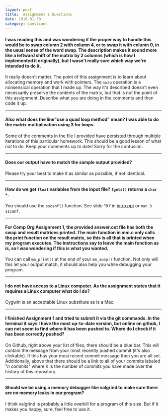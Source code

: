 ```yaml
---
layout: post
title:  Assignment 1 Questions
date: 2016-01-30
category: questions
---
```


<a id="Q1"></a>

#### I was reading this and was wondering if the proper way to handle this would be to swap column 2 with column 4, or to swap it with column 0, in the usual sense of the word swap. The description makes it sound more like a leftward shift of the matrix by 2 columns (which is how I implemented it originally), but I wasn't really sure which way we're intended to do it.

It really doesn't matter.  The point of this assignment is to learn about allocating memory and work with pointers.
The `swap` operation is a nonsensical operation that I made up.
The way it's described doesn't even necessarily preserve the contents of the matrix, but that is not the point of this assignment.
Describe what you are doing in the comments and then code it up.

---------------------------------------

<a id="Q2"></a>

#### Also what does the line"use a quad loop method" mean? I was able to do the matrix multiplication using 3 for loops.

Some of the comments in the file I provided have persisted through multiple iterations of this particular homework.
This should be a good lesson of what *not* to do. Keep your comments up to date! Sorry for the confusion.

---------------------------------------

<a id="Q3"></a>

#### Does our output have to match the sample output provided?

Please try your best to make it as similar as possible, if not identical.

---------------------------------------

<a id="Q4"></a>

#### How do we get `float` variables from the input file?  `fgets()` returns a `char *`.

You should use the `sscanf()` function.  See slide 157 in [intro.ppt][intro-slides] or `man 3 sscanf`.

[intro-slides]: {{site.base}}/slides/intro.ppt

---------------------------------------

<a id="Q5"></a>

#### For Comp Org Assignment 1, the provided answer.out file has both the swap and result matrices printed.  The main function in mm.c only calls the print function on the result matrix, so this is all that is printed when my program executes.  The instructions say to leave the main function as is, so I was wondering if this is what you wanted.

You can call `mm_print()` at the end of your `mm_swap()` function.  Not only will this let your output match, it should also help you while debugging your program.

---------------------------------------

<a id="Q6"></a>

#### I do not have access to a Linux computer. As the assignment states that it requires a Linux computer what do I do?

Cygwin is an acceptable Linux substitute as is a Mac.

---------------------------------------

<a id="Q7"></a>

#### I finished Assignment 1 and tried to submit it via the git commands. In the terminal it says I have the most up-to-date version, but online on github, I can not seem to find where it has been pushed to. Where do I check if it has been correctly pushed?

On Github, right above your list of files, there should be a blue bar.  This will contain the message from your most recently pushed commit (it's also clickable).  If this has your most recent commit message then you are all set.  Additionally, above that there should be a link to all of your commits labeled "*n* commits" where *n* is the number of commits you have made over the history of this repository.

---------------------------------------

<a id="Q8"></a>

#### Should we be using a memory debugger like valgrind to make sure there are no memory leaks in our program?

I think valgrind is probably a little overkill for a program of this size.  But if it makes you happy, sure, feel free to use it.
